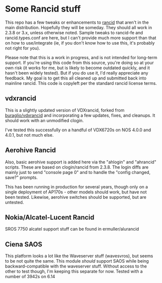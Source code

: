 # Some Rancid stuff
This repo has a few tweaks or enhancements to [rancid](http://shrubbery.net/rancid) that aren't in the main
distribution.  Hopefully they will be someday.  They should all work in 2.3.8 or 3.x,
unless otherwise noted.  Sample tweaks to rancid-fe and rancid.types.conf are here, 
but I can't provide much more support than that on how to use/integrate (ie,
if you don't know how to use this, it's probably not right for you).

Please note that this is a work in progress, and is not intended for long-term
support.  If you're using this code from this source, you're doing so at
your own risk (it works for me, but is likely to become outdated quickly,
and it hasn't been widely tested).  But if you do use it, I'd really
appreciate any feedback.
My goal is to get this all cleaned up and submitted back into mainline rancid.
This code is copyleft per the standard rancid license terms.

## vdxrancid
This is a slightly updated version of VDXrancid, forked from 
[buraglio/vdxrancid](https://github.com/buraglio/vdxrancid) and incorporating
a few updates, fixes, and cleanups.  It should work with an unmodified clogin.

I've tested this successfully on a handful of VDX6720s on NOS 4.0.0 and 4.0.1,
but not much else.


## Aerohive Rancid
Also, basic aerohive support is added here via the "ahlogin" and "ahrancid"
scripts.
These are based on clogin/rancid from 2.3.8.
The login diffs are mainly just to send "console page 0" and to handle the
"config changed, save?" prompts.

This has been running in production for several years, though only
on a single deployment of AP170s - other models should work, but have
not been tested.  Likewise, aerohive switches should be supported, but are
untested.

## Nokia/Alcatel-Lucent Rancid
SROS 7750 alcatel support stuff can be found in ermuller/alurancid

## Ciena SAOS
This platform looks a lot like the Waveserver stuff (wavesvros), but seems
to be not quite the same.  This module _should_ support SAOS while being
backward-compatible with the waveserver stuff.  Without access to the other
to test though, I'm keeping this separate for now.
Tested with a number of 3942s on 6.14
